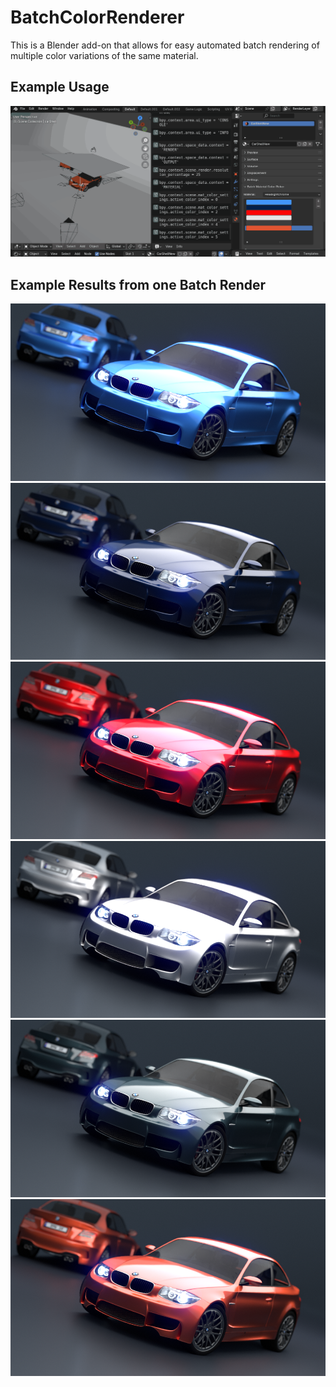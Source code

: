 # BatchColorRenderer
 This is a Blender add-on that allows for easy automated batch rendering of multiple color variations of the same material.

## Example Usage

<p align="center">
  <img alt="" src="./ReadmeImages/usage_example.gif">
</p>

## Example Results from one Batch Render

<p align="center">
  <img alt="" src="./ReadmeImages/render_000.png">
  <img alt="" src="./ReadmeImages/render_001.png">
  <img alt="" src="./ReadmeImages/render_002.png">
  <img alt="" src="./ReadmeImages/render_003.png">
  <img alt="" src="./ReadmeImages/render_004.png">
  <img alt="" src="./ReadmeImages/render_005.png">
</p>
